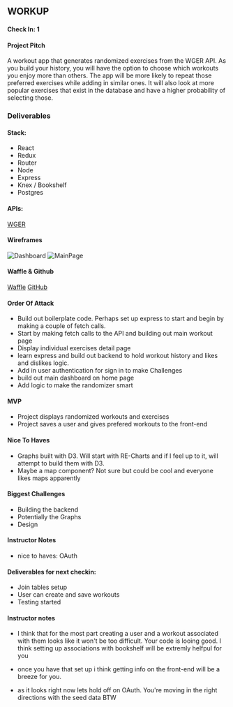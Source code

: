 ## WORKUP 

#### Check In: 1  

#### Project Pitch  
A workout app that generates randomized exercises from the WGER API. As you build your history, you will have the option to choose which workouts you enjoy more than others. The app will be more likely to repeat those preferred exercises while adding in similar ones. It will also look at more popular exercises that exist in the database and have a higher probability of selecting those.

### Deliverables  

#### Stack:
* React
* Redux
* Router
* Node
* Express
* Knex / Bookshelf
* Postgres

#### APIs:  
[WGER](https://wger.de/en/software/api)


#### Wireframes  
![Dashboard](https://github.com/coleworsley/front-end-submissions-public/blob/master/1703/mod-3/personal-project/cole-worsley/Dashboard.png)
![MainPage](https://github.com/coleworsley/front-end-submissions-public/blob/master/1703/mod-3/personal-project/cole-worsley/Desktop%20HD.png)


#### Waffle & Github
[Waffle](https://waffle.io/coleworsley/Work-Up)
[GitHub](https://github.com/coleworsley/Work-Up)

#### Order Of Attack  
* Build out boilerplate code. Perhaps set up express to start and begin by making a couple of fetch calls.
* Start by making fetch calls to the API and building out main workout page
* Display individual exercises detail page
* learn express and build out backend to hold workout history and likes and dislikes logic.
* Add in user authentication for sign in to make Challenges
* build out main dashboard on home page
* Add logic to make the randomizer smart

#### MVP
* Project displays randomized workouts and exercises
* Project saves a user and gives prefered workouts to the front-end 

#### Nice To Haves   
* Graphs built with D3. Will start with RE-Charts and if I feel up to it, will attempt to build them with D3.
* Maybe a map component? Not sure but could be cool and everyone likes maps apparently

#### Biggest Challenges  
* Building the backend
* Potentially the Graphs
* Design

#### Instructor Notes
- nice to haves: OAuth

#### Deliverables for next checkin:
- Join tables setup
- User can create and save workouts
- Testing started


#### Instructor notes 

- I think that for the most part creating a user and a 
workout associated with them looks like it won't be too difficult. 
Your code is looing good. I think setting up associations with bookshelf will be extremly helfpul for you 

- once you have that set up i think getting info on the front-end will be a breeze for you. 
- as it looks right now lets hold off on OAuth. You're moving in the right directions with the seed data BTW
